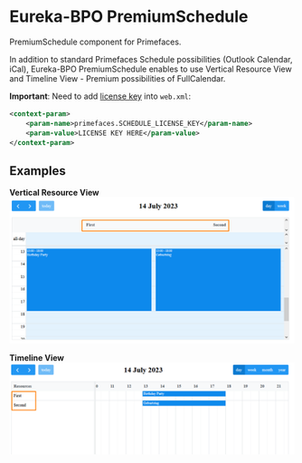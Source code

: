 # Eureka-BPO PremiumSchedule
PremiumSchedule component for Primefaces.

In addition to standard Primefaces Schedule possibilities (Outlook Calendar, iCal), Eureka-BPO PremiumSchedule enables to use Vertical Resource View and Timeline View - Premium possibilities of FullCalendar.

**Important**: Need to add [license key](https://fullcalendar.io/license) into `web.xml`:

```xml
<context-param>
	<param-name>primefaces.SCHEDULE_LICENSE_KEY</param-name>
	<param-value>LICENSE KEY HERE</param-value>
</context-param>
```

## Examples
**Vertical Resource View**
![Component in Vertical Resource View mode](/timegrid.png)


**Timeline View**
![Component in Timeline View mode](/timeline.png)
